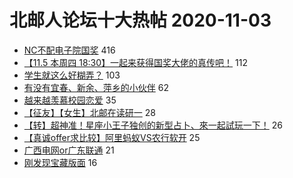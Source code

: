 # 北邮人论坛十大热帖 2020-11-03

- [NC不配电子院国奖](https://bbs.byr.cn/article/Picture/3269076) 416
- [【11.5 本周四 18:30】一起来获得国奖大佬的真传吧！](https://bbs.byr.cn/article/Paper/42082) 112
- [学生就这么好糊弄？](https://bbs.byr.cn/article/Talking/6237889) 103
- [有没有宜春、新余、萍乡的小伙伴](https://bbs.byr.cn/article/Jiangxi/468722) 62
- [越来越羡慕校园恋爱](https://bbs.byr.cn/article/Feeling/3158794) 35
- [【征友】【女生】北邮在读研一](https://bbs.byr.cn/article/Friends/1975595) 28
- [【转】超神准！星座小王子独创的新型占卜、來一起試玩一下！](https://bbs.byr.cn/article/Constellations/326533) 26
- [【真诚offer求比较】阿里蚂蚁VS农行软开](https://bbs.byr.cn/article/Job/2109829) 25
- [广西电网or广东联通](https://bbs.byr.cn/article/Guangxi/144113) 21
- [刚发现宝藏版面](https://bbs.byr.cn/article/Shandong/419627) 16


